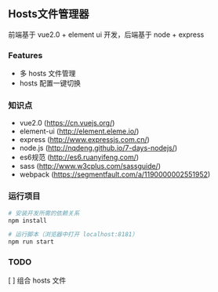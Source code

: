 ## Hosts文件管理器

前端基于 vue2.0 + element ui 开发，后端基于 node + express

### Features

* 多 hosts 文件管理
* hosts 配置一键切换

### 知识点

* vue2.0 (https://cn.vuejs.org/)
* element-ui (http://element.eleme.io/)
* express (http://www.expressjs.com.cn/)
* node.js (http://nqdeng.github.io/7-days-nodejs/)
* es6规范 (http://es6.ruanyifeng.com/)
* sass (http://www.w3cplus.com/sassguide/)
* webpack (https://segmentfault.com/a/1190000002551952)

### 运行项目

``` bash
# 安装开发所需的依赖关系
npm install

# 运行脚本（浏览器中打开 localhost:8181）
npm run start

```

### TODO

[ ] 组合 hosts 文件
